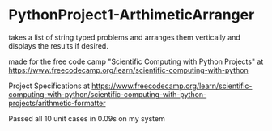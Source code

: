 # PythonProject1-ArthimeticArranger
takes a list of string typed problems and arranges them vertically and displays the results if desired.

made for the free code camp "Scientific Computing with Python Projects" at https://www.freecodecamp.org/learn/scientific-computing-with-python

Project Specifications at https://www.freecodecamp.org/learn/scientific-computing-with-python/scientific-computing-with-python-projects/arithmetic-formatter

Passed all 10 unit cases in 0.09s on my system
